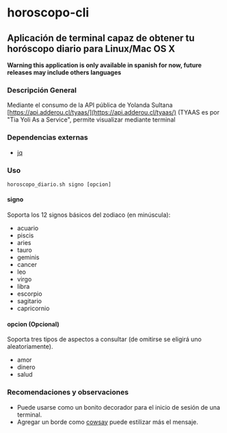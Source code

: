 # horoscopo-cli
## Aplicación de terminal capaz de obtener tu horóscopo diario para Linux/Mac OS X

**Warning this application is only available in spanish for now, future releases may include others languages**

### Descripción General
Mediante el consumo de la API pública de Yolanda Sultana [https://api.adderou.cl/tyaas/](https://api.adderou.cl/tyaas/) (TYAAS es por "Tia Yoli As a Service", permite visualizar mediante terminal 

### Dependencias externas
- [jq](https://stedolan.github.io/jq/)

### Uso
`horoscopo_diario.sh signo [opcion]`

#### signo
Soporta los 12 signos básicos del zodiaco (en minúscula):
- acuario
- piscis
- aries
- tauro
- geminis
- cancer
- leo
- virgo
- libra
- escorpio
- sagitario
- capricornio

#### opcion (Opcional)
Soporta tres tipos de aspectos a consultar (de omitirse se eligirá uno aleatoriamente).
- amor
- dinero
- salud

### Recomendaciones y observaciones
- Puede usarse como un bonito decorador para el inicio de sesión de una terminal.
- Agregar un borde como [cowsay](https://en.wikipedia.org/wiki/Cowsay) puede estilizar más el mensaje.

